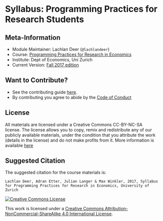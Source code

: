 # Syllabus: Programming Practices for Research Students

## Meta-Information

*   Module Maintainer: Lachlan Deer (`@lachlandeer`)
*   Course: [Programming Practices for Research in Economics](https://github.com/pp4rs)
*   Institute: Dept of Economics, Uni Zurich
*   Current Version: [Fall 2017 edition](https://pp4rs.github.io/2017-uzh)

## Want to Contribute?

* See the contributing guide [here](CONTRIBUTING.md).
* By contributing you agree to abide by the [Code of Conduct](CONDUCT.md)

## License

All materials are licensed under a Creative Commons CC-BY-NC-SA license. The license allows you to copy, remix and redistribute any of our publicly available materials, under the condition that you attribute the work (details in the license) and do not make profits from it. More information is available [here](LICENSE.md)


## Suggested Citation

The suggested citation for the course materials is:

```
Lachlan Deer, Adran Etter, Julian Langer & Max Winkler, 2017, Syllabus for Programming Practices for Research in Economics, University of Zurich
```

<a rel="license" href="http://creativecommons.org/licenses/by-nc-sa/4.0/"><img alt="Creative Commons License" style="border-width:0" src="https://i.creativecommons.org/l/by-nc-sa/4.0/88x31.png" /></a><br />

This work is licensed under a <a rel="license" href="http://creativecommons.org/licenses/by-nc-sa/4.0/">Creative Commons Attribution-NonCommercial-ShareAlike 4.0 International License</a>.

